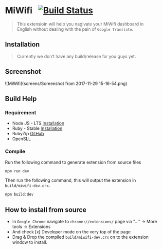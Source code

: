 # MiWifi &nbsp; [![Build Status](https://travis-ci.org/socheatsok78/mi-wifi-en.svg?branch=master)](https://travis-ci.org/socheatsok78/mi-wifi-en)

> This extensioin will help you nagivate your MiWifi dashboard in English without dealing with the pain of `Google Translate`.

## Installation

> Currently we don't have any build/release for you guys yet.

## Screenshot
![MiWifi](screens/Screenshot from 2017-11-29 15-16-54.png)

## Build Help

### Requirement

- Node JS - LTS [Installation](https://github.com/creationix/nvm)
- Ruby - Stable [Installation](https://www.digitalocean.com/community/tutorials/how-to-install-ruby-on-rails-with-rvm-on-ubuntu-16-04)
- RubyZip [GitHub](https://github.com/rubyzip/rubyzip)
- OpenSLL

### Compile

Run the following command to generate extension from source files

```sh
npm run dev
```

Then run the following command, this will output the extension in `build/miwifi-dev.crx`.

```sh
npm build:dev
```

## How to install from source

- In `Google Chrome` navigate to `chrome://extensions/` page via "..." -> More tools -> Extensions
- And check [x] Developer mode on the very top of the page
- Drag & Drop the compiled `build/miwifi-dev.crx` on to the extension window to install.

